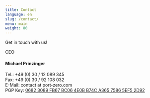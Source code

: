 ```yaml
---
title: Contact
language: en
slug: /contact/
menu: main
weight: 80
---
```


Get in touch with us!

<div class="team">
    <article class="teammember">
                <p class="position nomargin">CEO</p>
                <h4>Michael Prinzinger</h4>
Tel.: +49 (0) 30 / 12 089 345<br />
Fax: +49 (0) 30 / 92 108 032<br />
E-Mail: contact at port-zero.com<br />
PGP Key: <a href="/pubkey.asc">0682 3089 FB67 BC06 4E0B B74C A365 7586 5EF5 2D92</a>
        </article>
</div>
